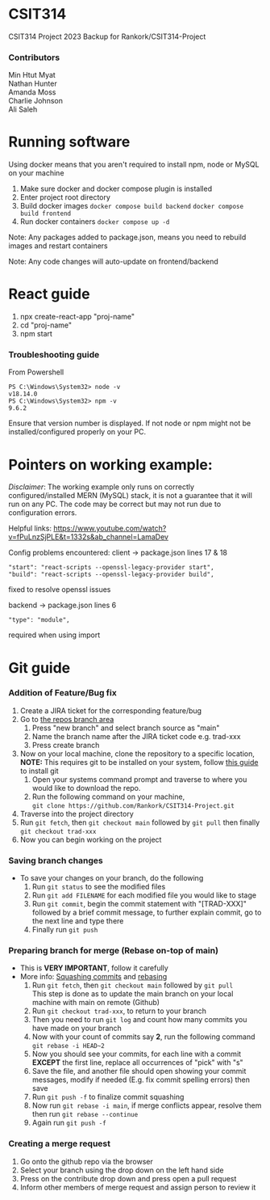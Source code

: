 # CSIT314
CSIT314 Project 2023
Backup for Rankork/CSIT314-Project

### Contributors
Min Htut Myat <br>
Nathan Hunter <br>
Amanda Moss <br>
Charlie Johnson <br>
Ali Saleh 

# Running software

Using docker means that you aren't required to install npm, node or MySQL on your machine

1. Make sure docker and docker compose plugin is installed
2. Enter project root directory
3. Build docker images
   ```docker compose build backend```
   ```docker compose build frontend```
4. Run docker containers
   ```docker compose up -d```

Note: Any packages added to package.json, means you need to rebuild images and restart containers

Note: Any code changes will auto-update on frontend/backend

# React guide

1. npx create-react-app "proj-name"
2. cd "proj-name"
3. npm start

### Troubleshooting guide

From Powershell

```
PS C:\Windows\System32> node -v
v18.14.0
PS C:\Windows\System32> npm -v
9.6.2
```

Ensure that version number is displayed. If not node or npm might not be installed/configured properly on your PC.

# Pointers on working example:

*Disclaimer*: The working example only runs on correctly configured/installed MERN (MySQL) stack, it is not a guarantee that it will run on any PC. The code may be correct but may not run due to configuration errors.

Helpful links: 
https://www.youtube.com/watch?v=fPuLnzSjPLE&t=1332s&ab_channel=LamaDev

Config problems encountered: 
client -> package.json lines 17 & 18

```
"start": "react-scripts --openssl-legacy-provider start",
"build": "react-scripts --openssl-legacy-provider build",
```

fixed to resolve openssl issues

backend -> package.json lines 6

```
"type": "module",
```

required when using import

# Git guide

### Addition of Feature/Bug fix

1. Create a JIRA ticket for the corresponding feature/bug
2. Go to [the repos branch area](https://github.com/Rankork/CSIT314-Project/branches)
   1. Press "new branch" and select branch source as "main"
   2. Name the branch name after the JIRA ticket code e.g. trad-xxx
   3. Press create branch
3. Now on your local machine, clone the repository to a specific location, <br> **NOTE:** This requires git to be installed on your system,
   follow [this guide](https://git-scm.com/book/en/v2/Getting-Started-Installing-Git) to install git
   1. Open your systems command prompt and traverse to where you would like to download the repo.
   2. Run the following command on your machine, <br> `git clone https://github.com/Rankork/CSIT314-Project.git`
4. Traverse into the project directory
5. Run `git fetch`, then `git checkout main` followed by `git pull` then finally `git checkout trad-xxx`
6. Now you can begin working on the project


### Saving branch changes

* To save your changes on your branch, do the following
   1. Run `git status` to see the modified files
   2. Run `git add FILENAME` for each modified file you would like to stage
   3. Run `git commit`, begin the commit statement with "[TRAD-XXX]" followed by a brief commit message, to further explain commit, go to the next line and type there
   4. Finally run `git push`

    
### Preparing branch for merge (Rebase on-top of main)

* This is **VERY IMPORTANT**, follow it carefully
* More info: [Squashing commits](https://gitready.com/advanced/2009/02/10/squashing-commits-with-rebase.html) and [rebasing](https://git-scm.com/docs/git-rebase) 
  1. Run `git fetch`, then `git checkout main` followed by `git pull`
  <br> This step is done as to update the main branch on your local machine with main on remote (Github)
  2. Run `git checkout trad-xxx`, to return to your branch
  3. Then you need to run `git log` and count how many commits you have made on your branch
  4. Now with your count of commits say **2**, run the following command
  <br> `git rebase -i HEAD~2`
  5. Now you should see your commits, for each line with a commit **EXCEPT** the first line, replace all occurrences of "pick" with "s"
  6. Save the file, and another file should open showing your commit messages, modify if needed (E.g. fix commit spelling errors) then save
  7. Run `git push -f` to finalize commit squashing
  8. Now run `git rebase -i main`, if merge conflicts appear, resolve them then run `git rebase --continue`
  9. Again run `git push -f`

    
### Creating a merge request
1. Go onto the github repo via the browser
2. Select your branch using the drop down on the left hand side
3. Press on the contribute drop down and press open a pull request
4. Inform other members of merge request and assign person to review it



     


